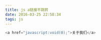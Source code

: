 ```yaml
---
title: js a链接不跳转 
date: 2016-03-25 22:58:34
tags: js
---
```


``` js
<a href="javascript:void(0);">关于我们</a>
```